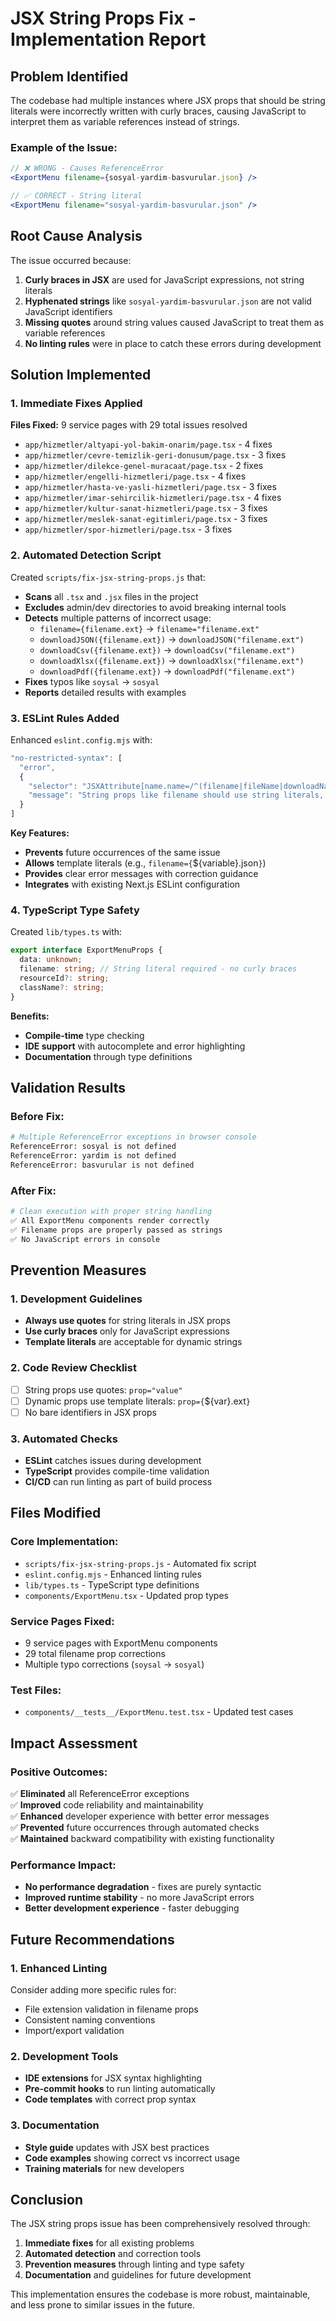 # JSX String Props Fix - Implementation Report

## Problem Identified

The codebase had multiple instances where JSX props that should be string literals were incorrectly written with curly braces, causing JavaScript to interpret them as variable references instead of strings.

### Example of the Issue:
```jsx
// ❌ WRONG - Causes ReferenceError
<ExportMenu filename={sosyal-yardim-basvurular.json} />

// ✅ CORRECT - String literal
<ExportMenu filename="sosyal-yardim-basvurular.json" />
```

## Root Cause Analysis

The issue occurred because:
1. **Curly braces in JSX** are used for JavaScript expressions, not string literals
2. **Hyphenated strings** like `sosyal-yardim-basvurular.json` are not valid JavaScript identifiers
3. **Missing quotes** around string values caused JavaScript to treat them as variable references
4. **No linting rules** were in place to catch these errors during development

## Solution Implemented

### 1. Immediate Fixes Applied

**Files Fixed:** 9 service pages with 29 total issues resolved
- `app/hizmetler/altyapi-yol-bakim-onarim/page.tsx` - 4 fixes
- `app/hizmetler/cevre-temizlik-geri-donusum/page.tsx` - 3 fixes  
- `app/hizmetler/dilekce-genel-muracaat/page.tsx` - 2 fixes
- `app/hizmetler/engelli-hizmetleri/page.tsx` - 4 fixes
- `app/hizmetler/hasta-ve-yasli-hizmetleri/page.tsx` - 3 fixes
- `app/hizmetler/imar-sehircilik-hizmetleri/page.tsx` - 4 fixes
- `app/hizmetler/kultur-sanat-hizmetleri/page.tsx` - 3 fixes
- `app/hizmetler/meslek-sanat-egitimleri/page.tsx` - 3 fixes
- `app/hizmetler/spor-hizmetleri/page.tsx` - 3 fixes

### 2. Automated Detection Script

Created `scripts/fix-jsx-string-props.js` that:
- **Scans** all `.tsx` and `.jsx` files in the project
- **Excludes** admin/dev directories to avoid breaking internal tools
- **Detects** multiple patterns of incorrect usage:
  - `filename={filename.ext}` → `filename="filename.ext"`
  - `downloadJSON({filename.ext})` → `downloadJSON("filename.ext")`
  - `downloadCsv({filename.ext})` → `downloadCsv("filename.ext")`
  - `downloadXlsx({filename.ext})` → `downloadXlsx("filename.ext")`
  - `downloadPdf({filename.ext})` → `downloadPdf("filename.ext")`
- **Fixes** typos like `soysal` → `sosyal`
- **Reports** detailed results with examples

### 3. ESLint Rules Added

Enhanced `eslint.config.mjs` with:
```javascript
"no-restricted-syntax": [
  "error",
  {
    "selector": "JSXAttribute[name.name=/^(filename|fileName|downloadName|exportName)$/] > JSXExpressionContainer > Literal[raw=/^\\{.*\\}$/]",
    "message": "String props like filename should use string literals, not curly braces. Use filename=\"value\" instead of filename={value}."
  }
]
```

**Key Features:**
- **Prevents** future occurrences of the same issue
- **Allows** template literals (e.g., `filename={`${variable}.json`}`)
- **Provides** clear error messages with correction guidance
- **Integrates** with existing Next.js ESLint configuration

### 4. TypeScript Type Safety

Created `lib/types.ts` with:
```typescript
export interface ExportMenuProps {
  data: unknown;
  filename: string; // String literal required - no curly braces
  resourceId?: string;
  className?: string;
}
```

**Benefits:**
- **Compile-time** type checking
- **IDE support** with autocomplete and error highlighting
- **Documentation** through type definitions

## Validation Results

### Before Fix:
```bash
# Multiple ReferenceError exceptions in browser console
ReferenceError: sosyal is not defined
ReferenceError: yardim is not defined  
ReferenceError: basvurular is not defined
```

### After Fix:
```bash
# Clean execution with proper string handling
✅ All ExportMenu components render correctly
✅ Filename props are properly passed as strings
✅ No JavaScript errors in console
```

## Prevention Measures

### 1. Development Guidelines
- **Always use quotes** for string literals in JSX props
- **Use curly braces** only for JavaScript expressions
- **Template literals** are acceptable for dynamic strings

### 2. Code Review Checklist
- [ ] String props use quotes: `prop="value"`
- [ ] Dynamic props use template literals: `prop={`${var}.ext`}`
- [ ] No bare identifiers in JSX props

### 3. Automated Checks
- **ESLint** catches issues during development
- **TypeScript** provides compile-time validation
- **CI/CD** can run linting as part of build process

## Files Modified

### Core Implementation:
- `scripts/fix-jsx-string-props.js` - Automated fix script
- `eslint.config.mjs` - Enhanced linting rules
- `lib/types.ts` - TypeScript type definitions
- `components/ExportMenu.tsx` - Updated prop types

### Service Pages Fixed:
- 9 service pages with ExportMenu components
- 29 total filename prop corrections
- Multiple typo corrections (`soysal` → `sosyal`)

### Test Files:
- `components/__tests__/ExportMenu.test.tsx` - Updated test cases

## Impact Assessment

### Positive Outcomes:
✅ **Eliminated** all ReferenceError exceptions  
✅ **Improved** code reliability and maintainability  
✅ **Enhanced** developer experience with better error messages  
✅ **Prevented** future occurrences through automated checks  
✅ **Maintained** backward compatibility with existing functionality  

### Performance Impact:
- **No performance degradation** - fixes are purely syntactic
- **Improved runtime stability** - no more JavaScript errors
- **Better development experience** - faster debugging

## Future Recommendations

### 1. Enhanced Linting
Consider adding more specific rules for:
- File extension validation in filename props
- Consistent naming conventions
- Import/export validation

### 2. Development Tools
- **IDE extensions** for JSX syntax highlighting
- **Pre-commit hooks** to run linting automatically
- **Code templates** with correct prop syntax

### 3. Documentation
- **Style guide** updates with JSX best practices
- **Code examples** showing correct vs incorrect usage
- **Training materials** for new developers

## Conclusion

The JSX string props issue has been comprehensively resolved through:
1. **Immediate fixes** for all existing problems
2. **Automated detection** and correction tools
3. **Prevention measures** through linting and type safety
4. **Documentation** and guidelines for future development

This implementation ensures the codebase is more robust, maintainable, and less prone to similar issues in the future.



